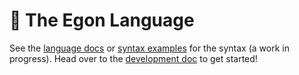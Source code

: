 # 👻 The Egon Language

See the [language docs](./LANGUAGE.md) or [syntax examples](./res/examples/) for the syntax (a work in progress). Head over to the [development doc](./DEVELOPMENT.md) to get started!
